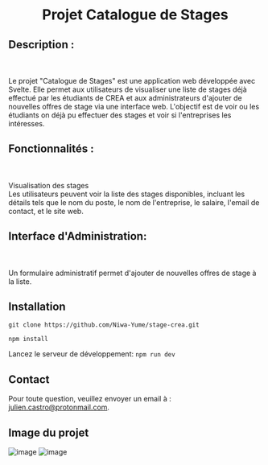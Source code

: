 # <p align="center">Projet Catalogue de Stages</p>
## **Description :**
<br>
<br>
Le projet "Catalogue de Stages" est une application web développée avec Svelte. Elle permet aux utilisateurs de visualiser une liste de stages déjà effectué par les étudiants de CREA et aux administrateurs d'ajouter de nouvelles offres de stage via une interface web. L'objectif est de voir ou les étudiants on déjà pu effectuer des stages et voir si l'entreprises les intéresses.




## **Fonctionnalités :**
<br>
<br>
Visualisation des stages
<br>
Les utilisateurs peuvent voir la liste des stages disponibles, incluant les détails tels que le nom du poste, le nom de l'entreprise, le salaire, l'email de contact, et le site web.
<br>


## **Interface d'Administration:** 
<br>
<br>
Un formulaire administratif permet d'ajouter de nouvelles offres de stage à la liste.

## Installation

`git clone https://github.com/Niwa-Yume/stage-crea.git `

`npm install `


Lancez le serveur de développement:
`npm run dev `




## **Contact** <br>
Pour toute question, veuillez envoyer un email à :  julien.castro@protonmail.com.




## Image du projet 


![image](https://github.com/Niwa-Yume/stage-crea/assets/44587467/89577093-b01a-4a19-b188-3ec80c4bea9b)
![image](https://github.com/Niwa-Yume/stage-crea/assets/44587467/7230afb4-20ae-4f62-9b5c-cd8214126504)
